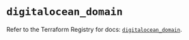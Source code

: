 # `digitalocean_domain`

Refer to the Terraform Registry for docs: [`digitalocean_domain`](https://registry.terraform.io/providers/digitalocean/digitalocean/2.65.0/docs/resources/domain).
